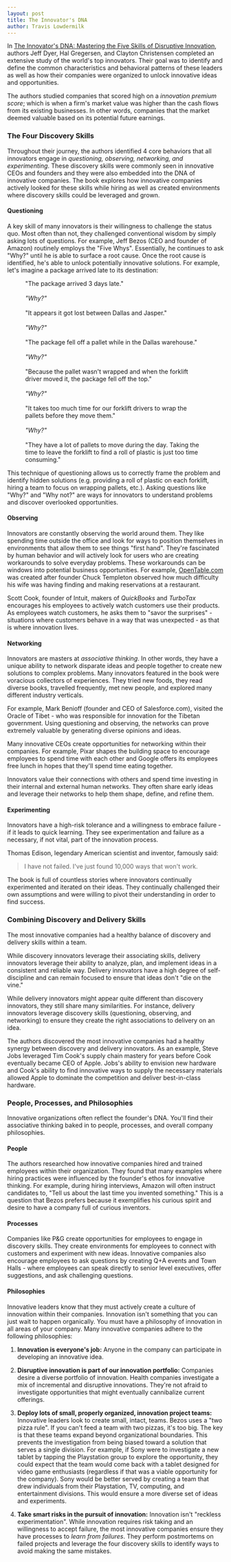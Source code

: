 ```yaml
---
layout: post
title: The Innovator's DNA
author: Travis Lowdermilk
---
```

In [The Innovator's DNA: Mastering the Five Skills of Disruptive Innovation](https://smile.amazon.com/Innovators-DNA-Mastering-Skills-Disruptive/dp/1422134814/ref=sr_1_1?crid=YSRBMCD8UBZN&keywords=the+innovators+dna&qid=1547999036&sprefix=the+innov%2Caps%2C380&sr=8-1 "The Innovator's DNA: Mastering the Five Skills of Innovation"), authors Jeff Dyer, Hal Gregersen, and Clayton Christensen completed an extensive study of the world's top innovators. Their goal was to identify and define the common characteristics and behavioral patterns of these leaders as well as how their companies were organized to unlock innovative ideas and opportunities.

The authors studied companies that scored high on a _innovation premium score_; which is when a firm's market value was higher than the cash flows from its existing businesses. In other words, companies that the market deemed valuable based on its potential future earnings.

### The Four Discovery Skills ###
Throughout their journey, the authors identified 4 core behaviors that all innovators engage in _questioning, observing, networking, and experimenting_. These discovery skills were commonly seen in innovative CEOs and founders and they were also embedded into the DNA of innovative companies. The book explores how innovative companies actively looked for these skills while hiring as well as created environments where discovery skills could be leveraged and grown.  

#### Questioning ####
A key skill of many innovators is their willingness to challenge the status quo. Most often than not, they challenged conventional wisdom by simply asking lots of questions. For example, Jeff Bezos (CEO and founder of Amazon) routinely employs the "Five Whys". Essentially, he continues to ask "Why?" until he is able to surface a root cause. Once the root cause is identified, he's able to unlock potentially innovative solutions. For example, let's imagine a package arrived late to its destination:

<div style="margin:0 3em 0 3em">
"The package arrived 3 days late."<br><br>
<i>"Why?"</i><br><br>
"It appears it got lost between Dallas and Jasper."<br><br>
<i>"Why?"</i><br><br>
"The package fell off a pallet while in the Dallas warehouse."<br><br>
<i>"Why?"</i><br><br>
"Because the pallet wasn't wrapped and when the forklift driver moved it, the package fell off the top."<br><br>
<i>"Why?"</i><br><br>
"It takes too much time for our forklift drivers to wrap the pallets before they move them."<br><br>
<i>"Why?"</i><br><br>
"They have a lot of pallets to move during the day. Taking the time to leave the forklift to find a roll of plastic is just too time consuming."
</div>

This technique of questioning allows us to correctly frame the problem and identify hidden solutions (e.g. providing a roll of plastic on each forklift, hiring a team to focus on wrapping pallets, etc.). Asking questions like "Why?" and "Why not?" are ways for innovators to understand problems and discover overlooked opportunities.

#### Observing ####
Innovators are constantly observing the world around them. They like spending time outside the office and look for ways to position themselves in environments that allow them to see things "first hand". They're fascinated by human behavior and will actively look for users who are creating workarounds to solve everyday problems. These workarounds can be windows into potential business opportunities. For example, [OpenTable.com](http://www.opentable.com "OpenTable.com") was created after founder Chuck Templeton observed how much difficulty his wife was having finding and making reservations at a restaurant.

Scott Cook, founder of Intuit, makers of _QuickBooks_ and _TurboTax_ encourages his employees to actively watch customers use their products. As employees watch customers, he asks them to "savor the surprises" - situations where customers behave in a way that was unexpected - as that is where innovation lives.

#### Networking ####
Innovators are masters at _associative thinking_. In other words, they have a unique ability to network disparate ideas and people together to create new solutions to complex problems. Many innovators featured in the book were voracious collectors of experiences. They tried new foods, they read diverse books, travelled frequently, met new people, and explored many different industry verticals.

For example, Mark Benioff (founder and CEO of Salesforce.com), visited the Oracle of Tibet - who was responsible for innovation for the Tibetan government. Using questioning and observing, the networks can prove extremely valuable by generating diverse opinions and ideas.

Many innovative CEOs create opportunities for networking within their companies. For example, Pixar shapes the building space to encourage employees to spend time with each other and Google offers its employees free lunch in hopes that they'll spend time eating together.

Innovators value their connections with others and spend time investing in their internal and external human networks. They often share early ideas and leverage their networks to help them shape, define, and refine them.

#### Experimenting ####
Innovators have a high-risk tolerance and a willingness to embrace failure - if it leads to quick learning. They see experimentation and failure as a necessary, if not vital, part of the innovation process.

Thomas Edison, legendary American scientist and inventor, famously said:

> I have not failed. I've just found 10,000 ways that won't work.

The book is full of countless stories where innovators continually experimented and iterated on their ideas. They continually challenged their own assumptions and were willing to pivot their understanding in order to find success.

### Combining Discovery and Delivery Skills ###
The most innovative companies had a healthy balance of discovery and delivery skills within a team.

While discovery innovators leverage their associating skills, delivery innovators leverage their ability to analyze, plan, and implement ideas in a consistent and reliable way. Delivery innovators have a high degree of self-discipline and can remain focused to ensure that ideas don't "die on the vine."

While delivery innovators might appear quite different than discovery innovators, they still share many similarities. For instance, delivery innovators leverage discovery skills (questioning, observing, and networking) to ensure they create the right associations to delivery on an idea.

The authors discovered the most innovative companies had a healthy synergy between discovery and delivery innovators. As an example, Steve Jobs leveraged Tim Cook's supply chain mastery for years before Cook eventually became CEO of Apple. Jobs's ability to envision new hardware and Cook's ability to find innovative ways to supply the necessary materials allowed Apple to dominate the competition and deliver best-in-class hardware.

### People, Processes, and Philosophies ###
Innovative organizations often reflect the founder's DNA. You'll find their associative thinking baked in to people, processes, and overall company philosophies.

#### People ####
The authors researched how innovative companies hired and trained employees within their organization. They found that many examples where hiring practices were influenced by the founder's ethos for innovative thinking. For example, during hiring interviews, Amazon will often instruct candidates to, "Tell us about the last time you invented something." This is a question that Bezos prefers because it exemplifies his curious spirit and desire to have a company full of curious inventors.

#### Processes ####
Companies like P&G create opportunities for employees to engage in discovery skills. They create environments for employees to connect with customers and experiment with new ideas. Innovative companies also encourage employees to ask questions by creating Q+A events and Town Halls - where employees can speak directly to senior level executives, offer suggestions, and ask challenging questions. 

#### Philosophies ####
Innovative leaders know that they must actively create a culture of innovation within their companies. Innovation isn't something that you can just wait to happen organically. You must have a philosophy of innovation in all areas of your company. Many innovative companies adhere to the following philosophies:

1. **Innovation is everyone's job:** Anyone in the company can participate in developing an innovative idea.

2. **Disruptive innovation is part of our innovation portfolio:** Companies desire a diverse portfolio of innovation. Health companies investigate a mix of incremental and disruptive innovations. They're not afraid to investigate opportunities that might eventually cannibalize current offerings.

3. **Deploy lots of small, properly organized, innovation project teams:** Innovative leaders look to create small, intact, teams. Bezos uses a "two pizza rule". If you can't feed a team with two pizzas, it's too big. The key is that these teams expand beyond organizational boundaries. This prevents the investigation from being biased toward a solution that serves a single division. For example, if Sony were to investigate a new tablet by tapping the Playstation group to explore the opportunity, they could expect that the team would come back with a tablet designed for video game enthusiasts (regardless if that was a viable opportunity for the company). Sony would be better served by creating a team that drew individuals from their Playstation, TV, computing, and entertainment divisions. This would ensure a more diverse set of ideas and experiments.

4. **Take smart risks in the pursuit of innovation:**
Innovation isn't "reckless experimentation". While innovation requires risk taking and an willingness to accept failure, the most innovative companies ensure they have processes to _learn from failures_. They perform postmortems on failed projects and leverage the four discovery skills to identify ways to avoid making the same mistakes.
